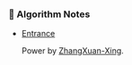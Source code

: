 ### :leaves: Algorithm Notes

- [Entrance](https://github.com/Zhangxuan-Xing/Algorithm-Notes/blob/master/Algorithm.md)

  Power by [ZhangXuan-Xing](https://github.com/Zhangxuan-Xing).
